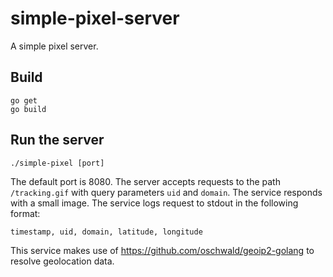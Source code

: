 # simple-pixel-server
A simple pixel server.

## Build

    go get
    go build
  
## Run the server

    ./simple-pixel [port]
  
The default port is 8080. The server accepts requests to the path `/tracking.gif` with query parameters `uid` and `domain`. The service responds with a small image. The service logs request to stdout in the following format:

    timestamp, uid, domain, latitude, longitude

This service makes use of https://github.com/oschwald/geoip2-golang to resolve geolocation data.
